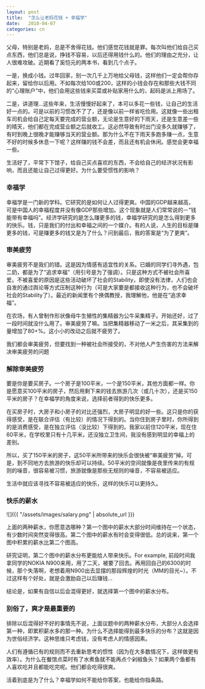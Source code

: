 ```yaml
---
layout: post
title:  "怎么让老妈花钱 + 幸福学"
date:   2010-04-07
categories: cn
---
```



父母，特别是老妈，总是不舍得花钱。他们感觉花钱就是罪。每次叫他们给自己买点东西，他们总是说，挣钱不容易，以后还得用钱什么的。他们的理由之充分，让人很难攻破。近期看了奚恺元的两本书，看到几个点子。

一是，换成小钱。过年回家，别一次几千上万地给父母钱，这样他们一定会帮你存起来，留给你以后用。不如每次给100或200，这样的小钱会存在和那些大钱不同的“心理账户”中，他们会用这些钱来买菜或补贴家用什么的，起码是派上用场了。

二是，讲道理...这些年来，生活慢慢好起来了，本可以多花一些钱，让自己的生活好一点的。可是以前的习惯改不了了，还是像以前一样省吃俭用。这就像一些出租车司机会给自己定每天要完成的营业额，无论是生意好的下雨天，还是生意差一些的晴天，他们都在完成营业额之后就收工。这必然导致有时出门没多久就赚够了，有时到晚上很晚才能赚够当天的营业额。那为什么不在下雨天多跑多赚一点，生意不好的时候多休息一下呢？这样赚的钱不会差，而且还有机会休闲。感觉会更幸福一些。

生活好了，平常下下馆子，给自己买点喜欢的东西，不会给自己的经济状况有影响，而且还能让自己过得更好。为什么要受惯性的影响？
<h3>幸福学</h3>
幸福学是一门新的学科。它研究的是如何让人过得更爽。中国的GDP越来越高，可是中国人的幸福程度并没有像GDP那些增加。这个现象就是人们常常说的－“钱能带有幸福吗”。经济学研究的是怎么赚更多的钱，幸福学研究的是怎么得到更多的快乐。钱，只是我们的付出和幸福之间的一个媒介。有的人说，人生的目标是赚更多的钱，可是赚更多的钱又是为了什么？问到最后，我的答案是“为了更爽”。
<h3>审美疲劳</h3>
审美疲劳不是我们的错。这是因为情感有适宜性的关系。已婚的同学们寻外遇，包二奶，都是为了“追求幸福”（用引号是为了强调）。只是这种方式不被社会所喜爱。不被喜爱的原因是这些活动破坏了社会的Stability，即使没有法律，人们也会自发的通过舆论等方式压制这种行为（可是大家要是都接收这种行为，也不会破坏社会的Stability了）。最近的新闻里有个换偶教授，我理解他，他是在“追求幸福”。

在农场，有人曾制作形状像母牛生殖性的集精器为公牛采集精子。开始还好，过了一段时间就没什么用了。审美疲劳了嘛。当把集精器移动了一米之后，其采集到的量增加了80+%。这小小的改动之后就不疲劳了。

我们都会审美疲劳，但要找到一种被社会所接受的，不对他人产生伤害的方法来解决审美疲劳的问题
<h3>解除审美疲劳</h3>
要是你是要买房子。一个房子是100平米，一个是150平米，其他方面都一样。你是愿意买100平米的房子，然后用剩下来的钱去旅游几次（或几十次），还是买150平米的房子？在幸福学的角度来说，选择前者得到的快乐更多。

在买房子时，大房子和小房子的对比还强烈，大房子明显的好一些。这只是你的获得感受，是在联合评估（有比较）的情况下得到的。当你住到房子里时，你所得到的是消费感受，是在独立评估（没比较）下得到的。我家以前住120平米，现在住60平米，在学校里只有十几平米，还没独立卫生间，我没有感到明显的幸福上的差别。

所以，买了150平米的房子，这50平米所带来的快乐会很快被“审美疲劳”掉。可是，到不同地方去旅游的快乐却可以持续。50平米的空间就像是夜里传来的有规则的噪音，很容易被习惯，旅游就像是那些无规则的噪音，不容易被适应。

生活中就应该寻找不容易被适应的快乐，这样的快乐可以更持久。
<h3>快乐的薪水</h3>
![]({{ "/assets/images/salary.png" | absolute_url }})

上面的两种薪水，你愿意选哪种？第一个图中的薪水大部分时间维持在一个状态，有少数时间突然变得很高。第二个图中的薪水有时会变得很低。总的说来，第一个图中积累的薪水比第二个图高。

研究证明，第二个图中的薪水分布更能给人带来快乐。For example, 前段时间我拿同学的NOKIA N900来用，用了二天，被要了回去。再用回自己的6300的时候，那个失落啊，老想着用N900出去显摆的那段辉煌的时光（MM的目光~）。不过这样有个好处，就是会激励自己以后赚钱...

结论是，如果有自信以后会混得更好，就选择第一个图中的薪水分布。
<h3>别俗了，爽才是最重要的</h3>
排除以后混得好不好的事情先不说，上面议题中的两种薪水分布，大部分人会选择第一种，即累积薪水多的那一种。为什么不选择能得到最多快乐的分布？这就是因为世俗经济学。这种思维只考虑钱，没有考虑人的情感因素。

人们有遵循已有的规则而不去重新思考的惯性（因为在大多数情况下，这样做更有效率）。为什么在餐馆点菜时有了水煮鱼就不能再点个剁椒鱼头？如果两个鱼都有人喜欢吃并且都能吃完呢。他们都会吃得很爽。


活着到底是为了什么？幸福学如何不能给你答案，也能给你指条路。

